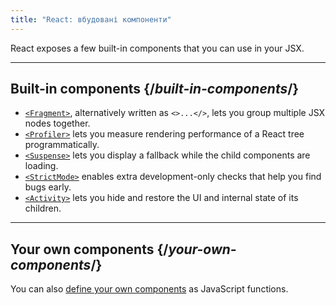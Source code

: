 ```yaml
---
title: "React: вбудовані компоненти"
---
```


<Intro>

React exposes a few built-in components that you can use in your JSX.

</Intro>

---

## Built-in components {/*built-in-components*/}

* [`<Fragment>`](/reference/react/Fragment), alternatively written as `<>...</>`, lets you group multiple JSX nodes together.
* [`<Profiler>`](/reference/react/Profiler) lets you measure rendering performance of a React tree programmatically.
* [`<Suspense>`](/reference/react/Suspense) lets you display a fallback while the child components are loading.
* [`<StrictMode>`](/reference/react/StrictMode) enables extra development-only checks that help you find bugs early.
* [`<Activity>`](/reference/react/Activity) lets you hide and restore the UI and internal state of its children.

---

## Your own components {/*your-own-components*/}

You can also [define your own components](/learn/your-first-component) as JavaScript functions.
